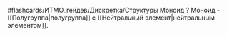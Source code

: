 #flashcards/ИТМО_гейдев/Дискретка/Структуры
Моноид
?
Моноид - [[Полугруппа|полугруппа]] с [[Нейтральный элемент|нейтральным элементом]].
